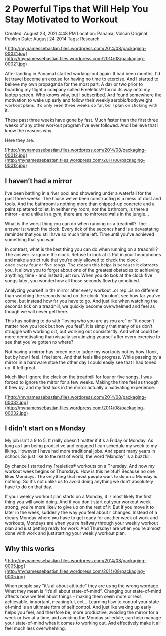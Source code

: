 # 2 Powerful Tips that Will Help You Stay Motivated to Workout

Created: August 23, 2021 4:48 PM
Location: Panama, Volcán
Original Publish Date: August 24, 2014
Tags: Research

![http://mynamessebastian.files.wordpress.com/2014/08/packaging-00021.jpg](http://mynamessebastian.files.wordpress.com/2014/08/packaging-00021.jpg)

After landing in Panama I started working-out again. It had been months. I'd let travel become an excuse for having no time to exercise. And I started to believe my own propaganda for the most part. A day or two prior to boarding my flight a company called Freeletics® found its way onto my laptop screen. Who knows why, but I subscribed. And found somewhere the motivation to wake up early and follow their weekly aerobic/bodyweight workout plans. It’s only been three weeks so far, but I plan on sticking with it.

These past three weeks have gone by fast. Much faster than the first three weeks of any other workout program I’ve ever followed. And I believe that I know the reasons why.

Here they are.

![http://mynamessebastian.files.wordpress.com/2014/08/packaging-00012.jpg](http://mynamessebastian.files.wordpress.com/2014/08/packaging-00012.jpg)

## **I haven’t had a mirror**

I’ve been bathing in a river pool and showering under a waterfall for the past three weeks. The house we’ve been constructing is a mess of dust and tools. And the bathroom is nothing more than chipped-up concrete and a paint splattered toilet. In neither my room, nor the bathroom, is there a mirror - and unlike in a gym, there are no mirrored walls in the jungle...

What is the worst thing you can do when running on a treadmill? The answer is: watch the clock. Every tick of the seconds hand is a devastating reminder that you still have so much time left. Time until you've achieved something that you want.

In contrast, what is the best thing you can do when running on a treadmill? The answer is: ignore the clock. Refuse to look at it. Put in your headphones and make a strict rule that you’re only allowed to check the clock once every four or five songs. The reason this helps is because it distracts you. It allows you to forget about one of the greatest obstacles to achieving anything, time - and instead just run. When you do look at the clock five songs later, you wonder how all those seconds flew by unnoticed.

Analyzing yourself in the mirror after every workout…or rep…is no different than watching the seconds hand on the clock. You don’t see how far you’ve come, but instead how far you have to go. And just like when watching the seconds tick on a treadmill, we quickly become overwhelmed and feel as though we will never get there.

This has nothing to do with “loving who you are as you are” or “it doesn’t matter how you look but how you feel”. It is simply that many of us don’t struggle with working out, but working out consistently. And what could be more demotivating than visually scrutinizing yourself after every exercise to see that you’ve gotten no where?

Not having a mirror has forced me to judge my workouts not by how I look, but by how I feel. I feel sore. And that feels like progress. While passing by a mirror in a hardware store the other day I could easily see that I had toned up. It felt great.

Much like I ignore the clock on the treadmill for four or five songs, I was forced to ignore the mirror for a few weeks. Making the time feel as though it flew by, and my first look in the mirror actually a motivating experience.

![http://mynamessebastian.files.wordpress.com/2014/08/packaging-00032.jpg](http://mynamessebastian.files.wordpress.com/2014/08/packaging-00032.jpg)

## **I didn’t start on a Monday**

My job isn't a 9 to 5. It really doesn’t matter if it's a Friday or Monday. As long as I am being productive and engaged I can schedule my week to my liking. However I have had more traditional jobs. And spent many years in school. So just like to the rest of world, the word “Monday” is a buzzkill.

By chance I started my Freeletics® workouts on a Thursday. And now my workout week begins on Thursdays. How is this helpful? Because no one likes Mondays. The only thing that most people want to do on a Monday is nothing. So it's not unlike us to avoid doing anything we don’t absolutely have to do on that day.

If your weekly workout plan starts on a Monday, it is most likely the first thing you will avoid doing. And if you don’t start out your workout week strong, you’re more likely to give up on the rest of it. But if you move it to later in the week, suddenly the way you feel about it changes. Instead of a dreary Monday where you have to get ready for another week of work and workouts, Mondays are when you’re halfway through your weekly workout plan and just getting ready for work. And Thursdays are when you’re almost done with work and just starting your weekly workout plan.

## **Why this works**

![http://mynamessebastian.files.wordpress.com/2014/08/packaging-0005.jpg](http://mynamessebastian.files.wordpress.com/2014/08/packaging-0005.jpg)

When people say "it’s all about attitude" they are using the wrong wordage. What they mean is “it’s all about state-of-mind”. Changing our state-of-mind affects how we feel about things - making them seem more or less achievable, important, meaningful, ect… Learning how to control your state-of-mind is an ultimate form of self control. And just like waking up early helps you feel, and therefore be, more productive, avoiding the mirror for a week or two at a time, and avoiding the Monday schedule, can help manage your state-of-mind when it comes to working out. And effectively make it all feel much less overwhelming.
